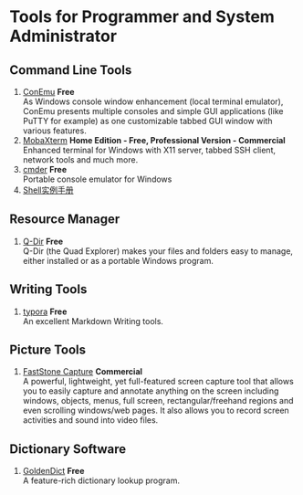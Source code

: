 # Tools for Programmer and System Administrator

## Command Line Tools
1. [ConEmu](https://conemu.github.io/)  **Free**  
As Windows console window enhancement (local terminal emulator), ConEmu presents multiple consoles and simple GUI applications (like PuTTY for example) as one customizable tabbed GUI window with various features.
1. [MobaXterm](https://mobaxterm.mobatek.net/)  **Home Edition - Free, Professional Version - Commercial**    
  Enhanced terminal for Windows with X11 server, tabbed SSH client, network tools and much more.
1. [cmder](https://cmder.net/) **Free**  
  Portable console emulator for Windows
1. [Shell实例手册](https://github.com/liquanzhou/ops_doc/blob/master/shell%E5%AE%9E%E4%BE%8B%E6%89%8B%E5%86%8C.sh)

## Resource Manager
1. [Q-Dir](http://www.q-dir.com/)  **Free**   
Q-Dir (the Quad Explorer) makes your files and folders easy to manage, either installed or as a portable Windows program. 

## Writing Tools
1. [typora](https://typora.io/)  **Free**  
An excellent Markdown Writing tools.

## Picture Tools
1. [FastStone Capture](http://www.faststone.org/FSCaptureDetail.htm)  **Commercial**  
A powerful, lightweight, yet full-featured screen capture tool that allows you to easily capture and annotate anything on the screen including windows, objects, menus, full screen, rectangular/freehand regions and even scrolling windows/web pages. It also allows you to record screen activities and sound into video files.

## Dictionary Software
1. [GoldenDict](http://goldendict.org/)  **Free**  
 A feature-rich dictionary lookup program.
